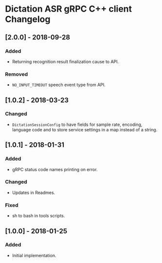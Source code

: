 # Dictation ASR gRPC C++ client Changelog

## [2.0.0] - 2018-09-28
### Added
- Returning recognition result finalization cause to API.

### Removed
- `NO_INPUT_TIMEOUT` speech event type from API.

## [1.0.2] - 2018-03-23
### Changed
- `DictationSessionConfig` to have fields for sample rate, encoding, language code and to store service settings in a map instead of a string.

## [1.0.1] - 2018-01-31
### Added
- gRPC status code names printing on error.

### Changed
- Updates in Readmes.

### Fixed
- sh to bash in tools scripts.

## [1.0.0] - 2018-01-25
### Added
- Initial implementation.

